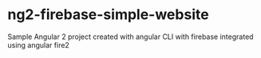 # ng2-firebase-simple-website
Sample Angular 2 project created with angular CLI with firebase integrated using angular fire2
